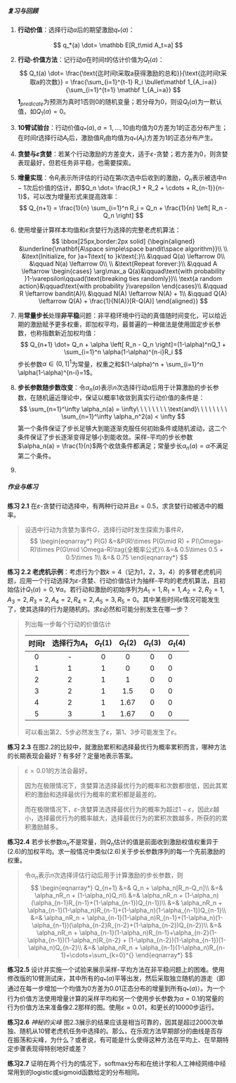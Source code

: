 ##### 复习与回顾

1. **行动价值**：选择行动$a$后的期望激励$q_*(a)$：

$$
q_*(a) \dot= \mathbb E[R_t\mid A_t=a]
$$

2. **行动-价值方法**：记行动$a$在时间$t$的估计价值为$Q_t(a)$：
   $$
   Q_t(a) \dot= \frac{\text{迄时间t采取a获得激励的总和}}{\text{迄时间t采取a的次数}} = \frac{\sum_{i=1}^{t-1} R_i \bullet\mathbf 1_{A_i=a}}{\sum_{i=1}^{t=1} \mathbf 1_{A_i=a}}
   $$
   $\mathbf 1_{predicate}$为预测为真时1否则0的随机变量；若分母为0，则设$Q_t(a)$为一默认值，如$Q_1(a) = 0$。


3. **10臂试验台**：行动价值$q_*(a), a=1,\dots,10$由均值为0方差为1的正态分布产生；在时间$t$选择行动$A_t$后，激励值$R_t$由均值为$q_*(A_t)$方差为1的正态分布产生。

4. **贪婪与$\varepsilon$贪婪**：若某个行动激励的方差变大，适于$\varepsilon$-贪婪；若方差为0，则贪婪表现最好，但若任务非平稳，也需要探索。

5. **增量实现**：令$R_i$表示所评估的行动在第$i$次选中后收到的激励，$Q_n$表示被选中$n-1$次后价值的估计，即$Q_n \dot= \frac{R_1 + R_2 + \cdots + R_{n-1}}{n-1}$，可以改为增量形式来提高效率：
   $$
   Q_{n+1} = \frac{1}{n} \sum_{i=1}^n R_i  = Q_n + \frac{1}{n} \left[ R_n - Q_n \right]
   $$

6. 使用增量计算样本均值和$\varepsilon$贪婪行为选择的完整老虎机算法：
   $$
   \bbox[25px,border:2px solid]
   {\begin{aligned}
   &\underline{\mathbf{A\space simple\space bandit\space algorithm}}\\
   \\
   &\text{Initialize, for }a=1\text{ to }k\text{:}\\
   &\qquad Q(a) \leftarrow 0\\
   &\qquad N(a) \leftarrow 0\\
   \\
   &\text{Repeat forever:}\\
   &\qquad A \leftarrow 
   \begin{cases}
   \arg\max_a Q(a)&\qquad\text{with probability }1-\varepsilon\qquad(\text{breaking ties randomly})\\
   \text{a random action}&\qquad\text{with probability }\varepsilon
   \end{cases}\\
   &\qquad R \leftarrow bandit(A)\\
   &\qquad N(A) \leftarrow N(A) + 1\\
   &\qquad Q(A) \leftarrow Q(A) + \frac{1}{N(A)}[R-Q(A)]
   \end{aligned}}
   $$

7. 用**常量步长**处理**非平稳**问题：非平稳环境中行动的真值随时间变化，可以给近期的激励赋予更多权重，即加权平均，最普遍的一种做法是使用固定步长参数，也称指数新近加权均值：
   $$
   Q_{n+1} \dot= Q_n + \alpha \left[ R_n - Q_n \right]=(1-\alpha)^nQ_1 + \sum_{i=1}^n \alpha(1-\alpha)^{n-i}R_i
   $$
   步长参数$\alpha \in (0,1]^1$为常量，权重之和$(1-\alpha)^n + \sum_{i=1}^n \alpha(1-\alpha)^{n-i}=1$。

8. **步长参数随步数改变**：令$\alpha_n(a)$表示$n$次选择行动$a$后用于计算激励的步长参数，在随机逼近理论中，保证以概率1收敛到真实行动价值的条件是：
   $$
   \sum_{n=1}^\infty \alpha_n(a) = \infty\ \ \ \ \ \ \ \ \text{and}\ \ \ \ \ \ \ \ \sum_{n=1}^\infty \alpha_n^2(a) < \infty
   $$
   第一个条件保证了步长足够大到能逐渐克服任何初始条件或随机波动，这二个条件保证了步长逐渐变得足够小到能收敛。采样-平均的步长参数$\alpha_n(a) = \frac{1}{n}$两个收敛条件都满足；常量步长$\alpha_n(a)=\alpha$不满足第二个条件。

9. ​


##### 作业与练习

**练习 2.1**  在$\varepsilon​$-贪婪行动选择中，有两种行动并且$\varepsilon=0.5​$，求贪婪行动被选中的概率。

> 设选中行动为贪婪为事件$G$，选择行动时发生探索为事件$R$，
> $$
> \begin{eqnarray*}
> P(G) &=&P(R)\times P(G\mid R) + P(\Omega-R)\times P(G\mid \Omega-R)\tag{全概率公式}\\
> &=& 0.5\times 0.5 + 0.5\times 1\\
> &=& 0.75
> \end{eqnarray*}
> $$
>



**练习 2.2 老虎机示例**：考虑行为个数$k=4$（记为1，2，3，4）的多臂老虎机问题，应用一个行动选择为$\varepsilon$-贪婪、行动价值估计为抽样-平均的老虎机算法，且初始估计$Q_1(a)=0, \forall a$。若行动和激励的初始序列为$A_1=1, R_1=1, A_2=2, R_2=1, A_3=2, R_3=2, A_4=2, R_4=2, A_5=3, R_5=0$。其中某些时间$\varepsilon$情况可能发生了，使其选择的行为是随机的。求$\varepsilon$必然和可能分别发生在哪一步？

> 列出每一步每个行动的价值估计
>
> | 时间$t$ | 选择行为$A_t$ | $G_t(1)$ | $G_t(2)$ | $G_t(3)$ | $G_t(4)$ |
> | :---: | :-------: | :------: | :------: | :------: | -------- |
> |   0   |     -     |    0     |    0     |    0     | 0        |
> |   1   |     1     |    1     |    0     |    0     | 0        |
> |   2   |     2     |    1     |    1     |    0     | 0        |
> |   3   |     2     |    1     |   1.5    |    0     | 0        |
> |   4   |     2     |    1     |   1.67   |    0     | 0        |
> |   5   |     3     |    1     |   1.67   |    0     | 0        |
>
> 可以看出第2、5步必然发生了$\varepsilon$，第1、3步可能发生了$\varepsilon$。



**练习 2.3**  在图2.2的比较中，就激励累积和选择最优行为概率累积而言，哪种方法的长期表现会最好？有多好？定量地表示答案。

> $\varepsilon=0.01$的方法会最好。
>
> 因为在极限情况下，贪婪算法选择最优行为的概率和次数都很低，因此其累积的激励和选择最优行为概率的累积都是最差的。
>
> 而在极限情况下，$\varepsilon$-贪婪算法选择最优行为的概率为超过$1-\varepsilon$，因此$\varepsilon$越小，选择最优行为的概率越大，选择最优行为的累积次数越多，所获的的累积激励越多。



**练习2.4**  若步长参数$\alpha_n$不是常量，则$Q_n$估计的值是前面收到激励权值权重异于(2.6)的加权平均。求一般情况中类似(2.6)关于步长参数序列的每一个先前激励的权重。

>令$\alpha_n$表示$n$次选择评估行动后用于计算激励的步长参数，则
>$$
>\begin{eqnarray*}
>Q_{n+1}
>&=& Q_n + \alpha_n[R_n-Q_n]\\
>&=& \alpha_nR_n + (1-\alpha_n)Q_n\\
>&=& \alpha_nR_n + (1-\alpha_n)(\alpha_{n-1}R_{n-1}+(1-\alpha_{n-1})Q_{n-1})\\
>&=& \alpha_nR_n + \alpha_{n-1}(1-\alpha_n)R_{n-1}+(1-\alpha_n)(1-\alpha_{n-1})Q_{n-1}\\
>&=& \alpha_nR_n + \alpha_{n-1}(1-\alpha_n)R_{n-1}+(1-\alpha_n)(1-\alpha_{n-1})(\alpha_{n-2}R_{n-2}+(1-\alpha_{n-2})Q_{n-2})\\
>&=& \alpha_nR_n + \alpha_{n-1}(1-\alpha_n)R_{n-1}+\alpha_{n-2}(1-\alpha_{n-1})(1-\alpha_n)R_{n-2} + (1-\alpha_{n-2})(1-\alpha_{n-1})(1-\alpha_n)Q_{n-2}\\
>&=& \alpha_nR_n + \alpha_{n-1}(1-\alpha_n)R_{n-1}+\cdots+\sum_{k=0}^{}
>\end{eqnarray*}
>$$
>



**练习2.5**  设计并实施一个试验来展示采样-平均方法在非平稳问题上的困难。使用修改版的10臂测试床，其中所有的$q_*(a)$平等出发，然后采取独立随机的游走（即通过在每一步增加一个均值为0方差为0.01正态分布的增量到所有$q_*(a)$）。为一个行为价值方法使用增量计算的采样平均和另一个使用步长参数为$\alpha=0.1$的常量的行为价值方法来准备像2.2那样的图。使用$\varepsilon=0.01$，和更长的10000步运行。

**练习2.6**  *神秘的尖峰*  图2.3展示的结果应该是相当可靠的，因其是超过2000次单独、随机从10臂老虎机任务中选择的。那么，在乐观方法早期部分的曲线是否存在振荡和尖峰，为什么？或者说，有可能是什么使得这种方法在平均上、在早期特定步骤表现得特别地好或差？

**练习2.7**  证明在两个行为的情况下，softmax分布和在统计学和人工神经网络中经常用到的logistic或sigmoid函数给定的分布相同。
